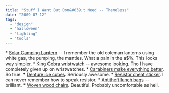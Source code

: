 ```yaml
---
title: "Stuff I Want But Don&#039;t Need -- Themeless"
date: "2009-07-12"
tags: 
  - "design"
  - "halloween"
  - "lighting"
  - "tools"
---
```


\* [Solar Camping Lantern](http://www.coolest-gadgets.com/20090705/solar-power-led-vintage-camping-lantern/) -- I remember the old coleman lanterns using white gas, the pumping, the mantles. What a pain in the a$%. This looks way simpler. \* [King Cobra wristwatch](http://watchismo.blogspot.com/2009/07/urwerk-king-cobra-cc1-reintrepretation.html) -- awesome looking. Tho I have completely given up on wristwatches. \* [Carabiners make everything better](http://toolmonger.com/2009/07/03/carabiners-make-everything-better/). So true. \* [Denture ice cubes](http://blog.makezine.com/archive/2009/07/denture_ice_cubes.html?CMP=OTC-0D6B48984890). Seriously awesome. \* [Resistor cheat sticker](http://tinkerlog.com/2009/07/05/resistor-cheat-sticker/). I can never remember how to speak resistor. \* [Antitheft lunch bags](http://design-milk.com/anti-theft-lunch-bags/) -- brilliant. \* [Woven wood chairs](http://design-milk.com/weaving-wood/). Beautiful. Probably uncomfortable as hell.
